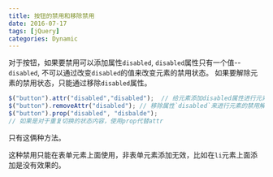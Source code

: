 ```yaml
---
title: 按钮的禁用和移除禁用
date: 2016-07-17
tags: [jQuery]
categories: Dynamic
---
```


对于按钮，如果要禁用可以添加属性`disabled`,
`disabled`属性只有一个值-- `disabled`,
不可以通过改变`disabled`的值来改变元素的禁用状态。
如果要解除元素的禁用状态，只能通过移除`disabled`属性。

```javascript
$("button").attr("disabled","disabled");  // 给元素添加disabled属性进行元素禁用
$("button").removeAttr("disabled"); // 移除属性`disabled`来进行元素的禁用解除
$("button").prop("disabled", "disbalde");   
// 如果是对于重复切换的状态内容，使用prop代替attr
```

只有这俩种方法。

这种禁用只能在表单元素上面使用，非表单元素添加无效，比如在`li`元素上面添加是没有效果的。